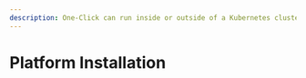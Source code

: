 ```yaml
---
description: One-Click can run inside or outside of a Kubernetes cluster.
---
```


# Platform Installation

